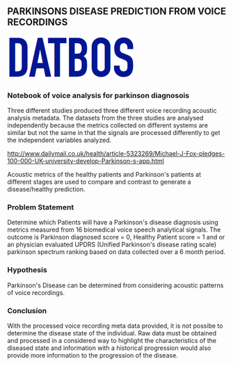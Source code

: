 ## PARKINSONS DISEASE PREDICTION FROM VOICE RECORDINGS
![Datbos logo](logo.png)
### Notebook of voice analysis for parkinson diagnosois
Three different studies produced three different voice recording acoustic analysis metadata. The datasets from the three studies are analysed independently because the metrics collected on different systems are similar but not the same in that the signals are processed differently to get the independent variables analyzed.  

http://www.dailymail.co.uk/health/article-5323269/Michael-J-Fox-pledges-100-000-UK-university-develop-Parkinson-s-app.html

Acoustic metrics of the healthy patients and Parkinson's patients at different stages are used to compare and contrast to generate a disease/healthy prediction. 
### Problem Statement
Determine which Patients will have a Parkinson's disease diagnosis using metrics measured from 16 biomedical voice speech analytical signals. The outcome is Parkinson diagnosed score = 0, Healthy Patient score = 1 and or an physician evaluated UPDRS (Unified Parkinson's disease rating scale) parkinson spectrum ranking based on data collected over a 6 month period.
### Hypothesis
Parkinson's Disease can be determined from considering acoustic patterns of voice recordings. 
### Conclusion
With the processed voice recording meta data provided, it is not possibe to determine the disease state of the individual. Raw data must be obtained and processed in a considered way to highlight the characteristics of the diseased state and information with a historical progression would also provide more information to the progression of the disease.
